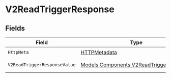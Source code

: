 # V2ReadTriggerResponse


## Fields

| Field                                                                                       | Type                                                                                        | Required                                                                                    | Description                                                                                 |
| ------------------------------------------------------------------------------------------- | ------------------------------------------------------------------------------------------- | ------------------------------------------------------------------------------------------- | ------------------------------------------------------------------------------------------- |
| `HttpMeta`                                                                                  | [HTTPMetadata](../../Models/Components/HTTPMetadata.md)                                     | :heavy_check_mark:                                                                          | N/A                                                                                         |
| `V2ReadTriggerResponseValue`                                                                | [Models.Components.V2ReadTriggerResponse](../../Models/Components/V2ReadTriggerResponse.md) | :heavy_minus_sign:                                                                          | A specific trigger                                                                          |